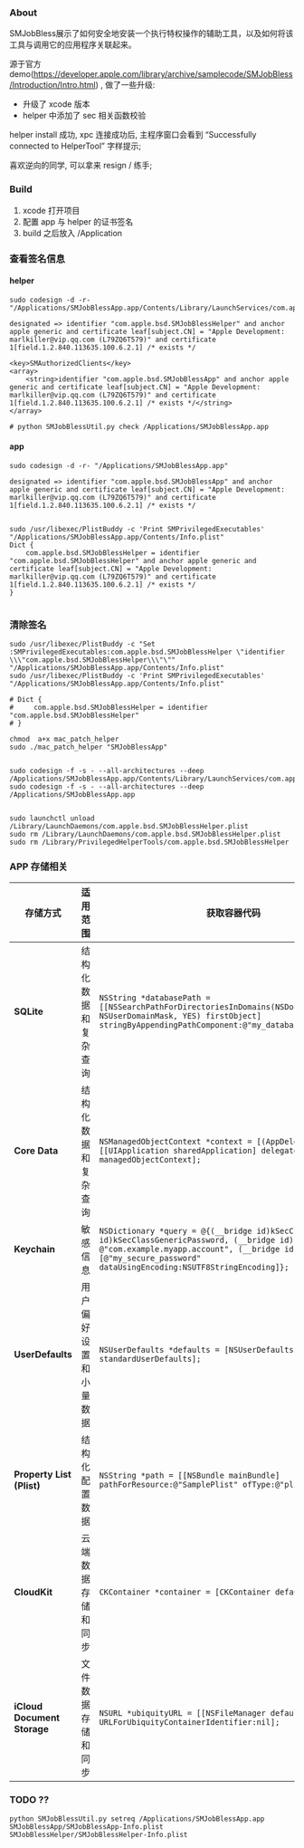 ### About

SMJobBless展示了如何安全地安装一个执行特权操作的辅助工具，以及如何将该工具与调用它的应用程序关联起来。

源于官方demo(https://developer.apple.com/library/archive/samplecode/SMJobBless/Introduction/Intro.html) , 做了一些升级:  

- 升级了 xcode 版本
- helper 中添加了 sec 相关函数校验

helper install 成功, xpc 连接成功后,  主程序窗口会看到 “Successfully connected to HelperTool” 字样提示;

喜欢逆向的同学, 可以拿来 resign / 练手;


### Build

1. xcode 打开项目  
2. 配置 app 与 helper 的证书签名
3. build 之后放入 /Application



### 查看签名信息
#### helper
```shell
sudo codesign -d -r- "/Applications/SMJobBlessApp.app/Contents/Library/LaunchServices/com.apple.bsd.SMJobBlessHelper"

designated => identifier "com.apple.bsd.SMJobBlessHelper" and anchor apple generic and certificate leaf[subject.CN] = "Apple Development: marlkiller@vip.qq.com (L79ZQ6T579)" and certificate 1[field.1.2.840.113635.100.6.2.1] /* exists */

<key>SMAuthorizedClients</key>
<array>
    <string>identifier "com.apple.bsd.SMJobBlessApp" and anchor apple generic and certificate leaf[subject.CN] = "Apple Development: marlkiller@vip.qq.com (L79ZQ6T579)" and certificate 1[field.1.2.840.113635.100.6.2.1] /* exists */</string>
</array>

# python SMJobBlessUtil.py check /Applications/SMJobBlessApp.app

```

#### app

```shell
sudo codesign -d -r- "/Applications/SMJobBlessApp.app"

designated => identifier "com.apple.bsd.SMJobBlessApp" and anchor apple generic and certificate leaf[subject.CN] = "Apple Development: marlkiller@vip.qq.com (L79ZQ6T579)" and certificate 1[field.1.2.840.113635.100.6.2.1] /* exists */


sudo /usr/libexec/PlistBuddy -c 'Print SMPrivilegedExecutables' "/Applications/SMJobBlessApp.app/Contents/Info.plist"
Dict {
    com.apple.bsd.SMJobBlessHelper = identifier "com.apple.bsd.SMJobBlessHelper" and anchor apple generic and certificate leaf[subject.CN] = "Apple Development: marlkiller@vip.qq.com (L79ZQ6T579)" and certificate 1[field.1.2.840.113635.100.6.2.1] /* exists */
}


```

### 清除签名
```shell
sudo /usr/libexec/PlistBuddy -c "Set :SMPrivilegedExecutables:com.apple.bsd.SMJobBlessHelper \"identifier \\\"com.apple.bsd.SMJobBlessHelper\\\"\"" "/Applications/SMJobBlessApp.app/Contents/Info.plist"
sudo /usr/libexec/PlistBuddy -c 'Print SMPrivilegedExecutables' "/Applications/SMJobBlessApp.app/Contents/Info.plist"

# Dict {
#     com.apple.bsd.SMJobBlessHelper = identifier "com.apple.bsd.SMJobBlessHelper"
# }

chmod  a+x mac_patch_helper 
sudo ./mac_patch_helper "SMJobBlessApp"


sudo codesign -f -s - --all-architectures --deep /Applications/SMJobBlessApp.app/Contents/Library/LaunchServices/com.apple.bsd.SMJobBlessHelper
sudo codesign -f -s - --all-architectures --deep /Applications/SMJobBlessApp.app


sudo launchctl unload /Library/LaunchDaemons/com.apple.bsd.SMJobBlessHelper.plist
sudo rm /Library/LaunchDaemons/com.apple.bsd.SMJobBlessHelper.plist
sudo rm /Library/PrivilegedHelperTools/com.apple.bsd.SMJobBlessHelper
```


### APP 存储相关

| 存储方式                  | 适用范围                  | 获取容器代码 | 存储位置 |
|-------------------------|-------------------------|--------------|---------|
| **SQLite**              | 结构化数据和复杂查询       | `NSString *databasePath = [[NSSearchPathForDirectoriesInDomains(NSDocumentDirectory, NSUserDomainMask, YES) firstObject] stringByAppendingPathComponent:@"my_database.sqlite"];` | 本地    |
| **Core Data**           | 结构化数据和复杂查询       | `NSManagedObjectContext *context = [(AppDelegate *)[[UIApplication sharedApplication] delegate] managedObjectContext];` | 本地    |
| **Keychain**            | 敏感信息                  | `NSDictionary *query = @{(__bridge id)kSecClass: (__bridge id)kSecClassGenericPassword, (__bridge id)kSecAttrAccount: @"com.example.myapp.account", (__bridge id)kSecValueData: [@"my_secure_password" dataUsingEncoding:NSUTF8StringEncoding]};` | 本地    |
| **UserDefaults**        | 用户偏好设置和小量数据      | `NSUserDefaults *defaults = [NSUserDefaults standardUserDefaults];` | 本地    |
| **Property List (Plist)** | 结构化配置数据            | `NSString *path = [[NSBundle mainBundle] pathForResource:@"SamplePlist" ofType:@"plist"];` | 本地    |
| **CloudKit**            | 云端数据存储和同步         | `CKContainer *container = [CKContainer defaultContainer];` | iCloud  |
| **iCloud Document Storage** | 文件数据存储和同步     | `NSURL *ubiquityURL = [[NSFileManager defaultManager] URLForUbiquityContainerIdentifier:nil];` | iCloud  |


### TODO ??

```
python SMJobBlessUtil.py setreq /Applications/SMJobBlessApp.app SMJobBlessApp/SMJobBlessApp-Info.plist SMJobBlessHelper/SMJobBlessHelper-Info.plist
```



